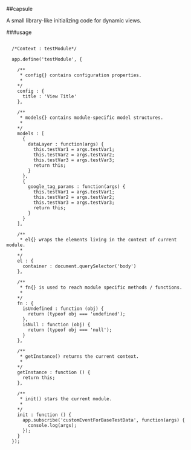 ##capsule

A small library-like initializing code for dynamic views.

###usage

<pre lang="javascript">
<code>
  /*Context : testModule*/

  app.define('testModule', {

    /**
     * config{} contains configuration properties.
     *
    */
    config : {
      title : 'View Title'
    },

    /**
     * models{} contains module-specific model structures.
     *
    */
    models : [
      {
        dataLayer : function(args) {
          this.testVar1 = args.testVar1;
          this.testVar2 = args.testVar2;
          this.testVar3 = args.testVar3;
          return this;
        }
      },
      {
        google_tag_params : function(args) {
          this.testVar1 = args.testVar1;
          this.testVar2 = args.testVar2;
          this.testVar3 = args.testVar3;
          return this;
        }
      }
    ],

    /**
     * el{} wraps the elements living in the context of current module.
     *
    */
    el : {
      container : document.querySelector('body')
    },

    /**
     * fn{} is used to reach module specific methods / functions.
     *
    */
    fn : {
      isUndefined : function (obj) {
        return (typeof obj === 'undefined');
      },
      isNull : function (obj) {
        return (typeof obj === 'null');
      }
    },

    /**
     * getInstance() returns the current context.
     *
    */
    getInstance : function () {
      return this;
    },
    
    /**
     * init() stars the current module.
     *
    */
    init : function () {
      app.subscribe('customEventForBaseTestData', function(args) {
        console.log(args);
      });
    }
  });
</code>
</pre>
